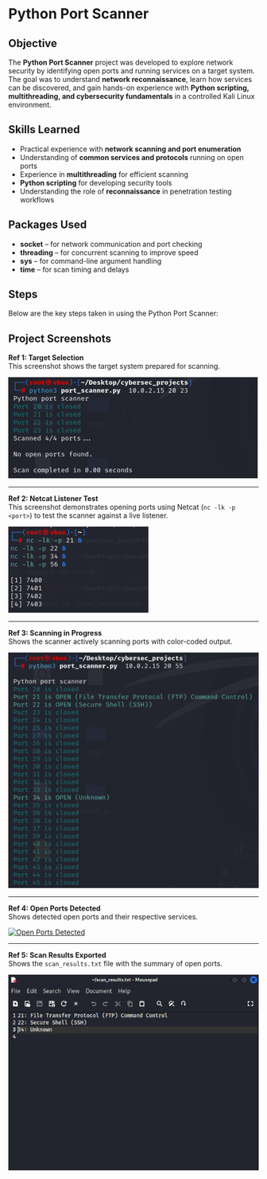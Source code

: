 # Python Port Scanner

## **Objective**
The **Python Port Scanner** project was developed to explore network security by identifying open ports and running services on a target system. The goal was to understand **network reconnaissance**, learn how services can be discovered, and gain hands-on experience with **Python scripting, multithreading, and cybersecurity fundamentals** in a controlled Kali Linux environment.

## **Skills Learned**
- Practical experience with **network scanning and port enumeration**  
- Understanding of **common services and protocols** running on open ports  
- Experience in **multithreading** for efficient scanning  
- **Python scripting** for developing security tools  
- Understanding the role of **reconnaissance** in penetration testing workflows  

## **Packages Used**
- **socket** – for network communication and port checking  
- **threading** – for concurrent scanning to improve speed  
- **sys** – for command-line argument handling  
- **time** – for scan timing and delays  

## **Steps**
Below are the key steps taken in using the Python Port Scanner:

## Project Screenshots

**Ref 1: Target Selection**  
This screenshot shows the target system prepared for scanning.  

[![Target Selection](https://github.com/loki533/Python-port-scanner/raw/main/project_screenshots/picture-1.png)](https://github.com/loki533/Python-port-scanner/raw/main/project_screenshots/picture-1.png)

---

**Ref 2: Netcat Listener Test**  
This screenshot demonstrates opening ports using Netcat (`nc -lk -p <port>`) to test the scanner against a live listener.  

[![Netcat Listener Test](https://github.com/loki533/Python-port-scanner/raw/main/project_screenshots/listening-ports.png)](https://github.com/loki533/Python-port-scanner/raw/main/project_screenshots/listening-ports.png)

---

**Ref 3: Scanning in Progress**  
Shows the scanner actively scanning ports with color-coded output.  

[![Scanning in Progress](https://github.com/loki533/Python-port-scanner/raw/main/project_screenshots/test-result.png)](https://github.com/loki533/Python-port-scanner/raw/main/project_screenshots/test-result.png)


---

**Ref 4: Open Ports Detected**  
Shows detected open ports and their respective services.  

[![Open Ports Detected](https://github.com/loki533/Python-port-scanner/raw/main/project_screenshots/test-result_continued.png)](https://github.com/loki533/Python-port-scanner/raw/main/project_screenshots/test-result_continued.png)

---

**Ref 5: Scan Results Exported**  
Shows the `scan_results.txt` file with the summary of open ports.  

[![Scan Results Exported](https://github.com/loki533/Python-port-scanner/raw/main/project_screenshots/result_text.png)](https://github.com/loki533/Python-port-scanner/raw/main/project_screenshots/result_text.png)

